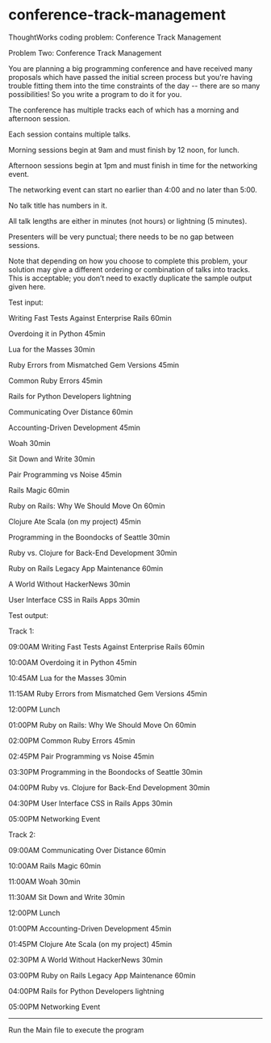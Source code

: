 # conference-track-management
ThoughtWorks coding problem: Conference Track Management

Problem Two: Conference Track Management


You are planning a big programming conference and have received many proposals which have passed the initial screen process but you're having trouble fitting them into the time constraints of the day -- there are so many possibilities! So you write a program to do it for you.

The conference has multiple tracks each of which has a morning and afternoon session.

Each session contains multiple talks.


Morning sessions begin at 9am and must finish by 12 noon, for lunch.

Afternoon sessions begin at 1pm and must finish in time for the networking event.

The networking event can start no earlier than 4:00 and no later than 5:00.

No talk title has numbers in it.

All talk lengths are either in minutes (not hours) or lightning (5 minutes).

Presenters will be very punctual; there needs to be no gap between sessions.


Note that depending on how you choose to complete this problem, your solution may give a different ordering or combination of talks into tracks. This is acceptable; you don’t need to exactly duplicate the sample output given here.
 

Test input:

Writing Fast Tests Against Enterprise Rails 60min

Overdoing it in Python 45min

Lua for the Masses 30min

Ruby Errors from Mismatched Gem Versions 45min

Common Ruby Errors 45min

Rails for Python Developers lightning

Communicating Over Distance 60min

Accounting-Driven Development 45min

Woah 30min

Sit Down and Write 30min

Pair Programming vs Noise 45min

Rails Magic 60min

Ruby on Rails: Why We Should Move On 60min

Clojure Ate Scala (on my project) 45min

Programming in the Boondocks of Seattle 30min

Ruby vs. Clojure for Back-End Development 30min

Ruby on Rails Legacy App Maintenance 60min

A World Without HackerNews 30min

User Interface CSS in Rails Apps 30min



Test output: 


Track 1:

09:00AM Writing Fast Tests Against Enterprise Rails 60min

10:00AM Overdoing it in Python 45min

10:45AM Lua for the Masses 30min

11:15AM Ruby Errors from Mismatched Gem Versions 45min

12:00PM Lunch

01:00PM Ruby on Rails: Why We Should Move On 60min

02:00PM Common Ruby Errors 45min

02:45PM Pair Programming vs Noise 45min

03:30PM Programming in the Boondocks of Seattle 30min

04:00PM Ruby vs. Clojure for Back-End Development 30min

04:30PM User Interface CSS in Rails Apps 30min

05:00PM Networking Event


Track 2:

09:00AM Communicating Over Distance 60min

10:00AM Rails Magic 60min

11:00AM Woah 30min

11:30AM Sit Down and Write 30min

12:00PM Lunch

01:00PM Accounting-Driven Development 45min

01:45PM Clojure Ate Scala (on my project) 45min

02:30PM A World Without HackerNews 30min

03:00PM Ruby on Rails Legacy App Maintenance 60min

04:00PM Rails for Python Developers lightning

05:00PM Networking Event


--------------------------------------------------------


Run the Main file to execute the program
